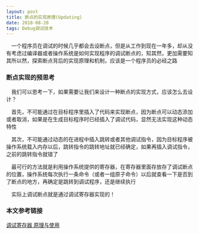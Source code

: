 ```yaml
---
layout: post
title: 断点的实现原理(Updating)
date: 2018-08-28
tags: Debug调试技术
---
```


　一个程序员在调试的时候几乎都会去设断点，但是从工作到现在一年多，却从没有考虑过编译器或者操作系统是如何实现程序的调试断点的，知其然，更加需要知其所以然，探索断点背后的实现原理和机制，应该是一个程序员的必经之路

### 断点实现的预思考

　我们可以思考一下，如果需要让我们来设计一种断点的实现方式，应该怎么去设计？

　首先，不可能通过在目标程序里插入了代码来实现断点，因为断点可以动态添加或者取消，如果是在生成目标程序时已经插入了调试代码，显然无法实现这种动态特性

　其次，不可能通过动态的在进程中插入跳转或者其他调试指令，因为目标程序被操作系统载入内存以后，跳转指令的跳转地址就已经确定，如果再插入调试指令，之前的跳转指令就错了

　最可行的方法就是利用操作系统提供的寄存器，在寄存器里面存放存了调试断点的位置，操作系统每次执行一条命令（或者一组原子命令）以后就查看一下是否到了断点的地方，再确定是跳转到调试程序，还是继续执行

　实际上调试断点就是通过调试寄存器实现的！

### 本文参考链接

[调试寄存器 原理与使用](https://blog.csdn.net/nishuodeqianshou/article/details/9405115)


